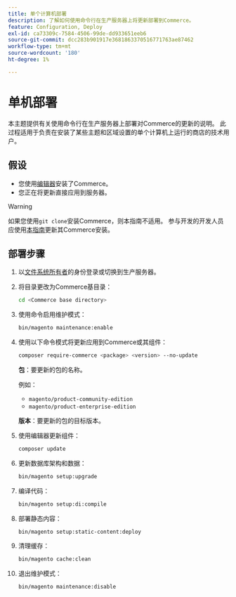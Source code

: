 ```yaml
---
title: 单个计算机部署
description: 了解如何使用命令行在生产服务器上将更新部署到Commerce。
feature: Configuration, Deploy
exl-id: ca73309c-7584-4506-99de-dd933651eeb6
source-git-commit: dcc283b901917e3681863370516771763ae87462
workflow-type: tm+mt
source-wordcount: '180'
ht-degree: 1%

---
```


# 单机部署

本主题提供有关使用命令行在生产服务器上部署对Commerce的更新的说明。 此过程适用于负责在安装了某些主题和区域设置的单个计算机上运行的商店的技术用户。

## 假设

- 您使用[编辑器](../../installation/composer.md)安装了Commerce。
- 您正在将更新直接应用到服务器。

>[!WARNING]
>
>如果您使用`git clone`安装Commerce，则本指南不适用。
>参与开发的开发人员应使用[本指南][install]更新其Commerce安装。

## 部署步骤

1. 以[文件系统所有者](../../installation/prerequisites/file-system/overview.md)的身份登录或切换到生产服务器。

1. 将目录更改为Commerce基目录：

   ```bash
   cd <Commerce base directory>
   ```

1. 使用命令启用维护模式：

   ```bash
   bin/magento maintenance:enable
   ```

1. 使用以下命令模式将更新应用到Commerce或其组件：

   ```bash
   composer require-commerce <package> <version> --no-update
   ```

   **包**：要更新的包的名称。

   例如：

   - `magento/product-community-edition`
   - `magento/product-enterprise-edition`

   **版本**：要更新的包的目标版本。

1. 使用编辑器更新组件：

   ```bash
   composer update
   ```

1. 更新数据库架构和数据：

   ```bash
   bin/magento setup:upgrade
   ```

1. 编译代码：

   ```bash
   bin/magento setup:di:compile
   ```

1. 部署静态内容：

   ```bash
   bin/magento setup:static-content:deploy
   ```

1. 清理缓存：

   ```bash
   bin/magento cache:clean
   ```

1. 退出维护模式：

   ```bash
   bin/magento maintenance:disable
   ```

<!-- link definitions -->

[install]: https://developer.adobe.com/commerce/contributor/guides/install/update-dependencies/
